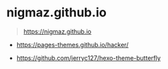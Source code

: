 # nigmaz.github.io

> https://nigmaz.github.io

- https://pages-themes.github.io/hacker/

- https://github.com/jerryc127/hexo-theme-butterfly
